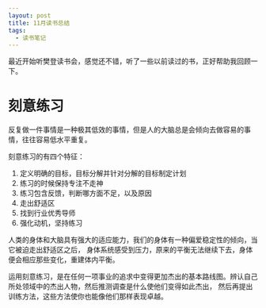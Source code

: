 ```yaml
---
layout: post
title: 11月读书总结
tags:
  - 读书笔记
---
```


最近开始听樊登读书会，感觉还不错，听了一些以前读过的书，正好帮助我回顾一下。

# 刻意练习

反复做一件事情是一种极其低效的事情，但是人的大脑总是会倾向去做容易的事情，往往容易低水平重复。

刻意练习的有四个特征：
1. 定义明确的目标，目标分解并针对分解的目标制定计划
2. 练习的时候保持专注不走神
3. 练习包含反馈，判断哪方面不足，以及原因
4. 走出舒适区
5. 找到行业优秀导师
6. 强化动机，坚持练习

人类的身体和大脑具有强大的适应能力，我们的身体有一种偏爱稳定性的倾向，当它被迫走出舒适区之后，
身体系统感受到压力，原来的平衡无法继续下去，身体便会相应那些变化，重建体内平衡。

运用刻意练习，是在任何一项事业的追求中变得更加杰出的基本路线图。辨认自己所处领域中的杰出人物，然后推测调查是什么使他们变得如此杰出，
然后再提出训练方法，这些方法使你也能像他们那样表现卓越。


